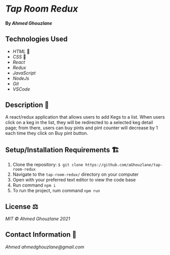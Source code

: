 # _Tap Room Redux_

#### By _Ahmed Ghouzlane_

## Technologies Used

- _HTML_ 📝
- _CSS_ 🎨
- _React_
- _Redux_
- _JavaScript_
- _NodeJs_
- _Git_
- _VSCode_

## Description 📜

A react/redux application that allows users to add Kegs to a list. When users click on a keg in the list, they will be redirected to a selected keg detail page; from there, users can buy pints and pint counter will decrease by 1 each time they click on Buy pint button.

## Setup/Installation Requirements 🏗

1. Clone the repository: `$ git clone https://github.com/aGhouzlane/tap-room-redux`
2. Navigate to the `tap-room-redux/` directory on your computer
3. Open with your preferred text editor to view the code base
4. Run command `npm i` 
5. To run the project, rum command `npm run`

## License ⚖

_MIT © Ahmed Ghouzlane 2021_

## Contact Information 🤳

_Ahmed ahmedghouzlane@gmail.com_